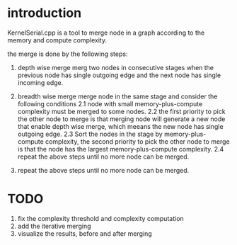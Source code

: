 # introduction 

KernelSerial.cpp is a tool to merge node in a graph according to the memory and compute complexity. 

the merge is done by the following steps:

1. depth wise merge
merg two nodes in consecutive stages when the previous node has single outgoing edge and the next node has single incoming edge. 

2. breadth wise merge
merge node in the same stage and consider the following conditions
    2.1 node with small memory-plus-compute complexity must be merged to some nodes.
    2.2 the first priority to pick the other node to merge is that merging node will generate a new node that enable depth wise merge, which meeans the new node has single outgoing edge.
    2.3 Sort the nodes in the stage by memory-plus-compute complexity, the second priority to pick the other node to merge is that the node has the largest memory-plus-compute complexity. 
    2.4 repeat the above steps until no more node can be merged. 
 

3. repeat the above steps until no more node can be merged. 


# TODO

1. fix the complexity threshold and complexity computation
2. add the iterative merging
3. visualize the results, before and after merging